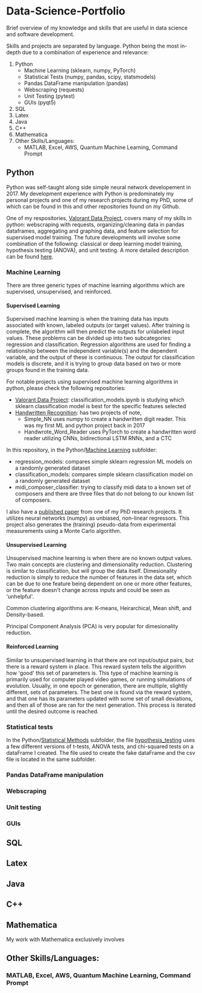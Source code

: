 # Data-Science-Portfolio
Brief overview of my knowledge and skills that are useful in data science and software development. 

Skills and projects are separated by language. Python being the most in-depth due to a combination of experience and relevance:
1. Python
    * Machine Learning (sklearn, numpy, PyTorch)
    * Statistical Tests (numpy, pandas, scipy, statsmodels)
    * Pandas DataFrame manipulation (pandas)
    * Webscraping (requests)
    * Unit Testing (pytest)
    * GUIs (pyqt5)
2. SQL
3. Latex
4. Java
5. C++
6. Mathematica
7. Other Skills/Languages:
    * MATLAB, Excel, AWS, Quantum Machine Learning, Command Prompt



## Python
Python was self-taught along side simple neural network developement in 2017. My development experience with Python is predominately my personal projects and one of my research projects during my PhD, some of which can be found in this and other repositories found on my Github.

One of my respositories, [Valorant Data Project](https://github.com/cgrant093/Valorant-Data-Project), covers many of my skills in python: webscraping with requests, organizing/cleaning data in pandas dataframes, aggregating and graphing data, and feature selection for supervised model training. The future developments will involve some combination of the following: classical or deep learning model training, hypothesis testing (ANOVA), and unit testing. A more detailed description can be found [here](https://github.com/cgrant093/Valorant-Data-Project).


### Machine Learning 
There are three generic types of machine learning algorithms which are supervised, unsupervised, and reinforced.

#### Supervised Learning
Supervised machine learning is when the training data has inputs associated with known, labeled outputs (or target values). After training is complete, the algorithm will then predict the outputs for unlabeled input values. These problems can be divided up into two subcategories: regression and classification. Regression algorithms are used for finding a relationship between the independent variable(s) and the dependent variable, and the output of these is continuous. The output for classification models is discrete, and it is trying to group data based on two or more groups found in the training data.

For notable projects using supervised machine learning algorithms in python, please check the following repositories:
* [Valorant Data Project](https://github.com/cgrant093/Valorant-Data-Project): classification_models.ipynb is studying which sklearn classification model is best for the specific features selected
* [Handwritten Recognition](https://github.com/cgrant093/Handwritten-Recognition): has two projects of note, 
   * Simple_NN uses numpy to create a handwritten digit reader. This was my first ML and python project back in 2017
   * Handwrote_Word_Reader uses PyTorch to create a handwritten word reader utilizing CNNs, bidirectional LSTM RNNs, and a CTC

In this repository, in the Python/[Machine Learning](https://github.com/cgrant093/Data-Science-Portfolio/tree/main/Python/Machine%20Learning) subfolder:
* regression_models: compares simple sklearn regression ML models on a randomly generated dataset
* classification_models: compares simple sklearn classification model on a randomly generated dataset
* midi_composer_classifier: trying to classify midi data to a known set of composers and there are three files that do not belong to our known list of composers.

I also have a [published paper](https://inspirehep.net/literature/1771848) from one of my PhD research projects. It utilizes neural networks (numpy) as unbiased, non-linear regressors. This project also generates the (training) pseudo-data from experimental measurements using a Monte Carlo algorithm.

#### Unsupervised Learning
Unsupervised machine learning is when there are no known output values. Two main concepts are clustering and dimensionality reduction. Clustering is similar to classification, but will group the data itself. Dimesionality reduction is simply to reduce the number of features in the data set, which can be due to one feature being dependent on one or more other features, or the feature doesn't change across inputs and could be seen as 'unhelpful'. 

Common clustering algorithms are: K-means, Heirarchical, Mean shift, and Density-based. 

Principal Component Analysis (PCA) is very popular for dimesionality reduction.

#### Reinforced Learning
Similar to unsupervised learning in that there are not input/output pairs, but there is a reward system in place. This reward system tells the algorithm how 'good' this set of parameters is. This type of machine learning is primarily used for computer played video games, or running simulations of evolution. Usually, in one epoch or generation, there are multiple, slightly different, sets of parameters. The best one is found via the reward system, and that one has its parameters updated with some set of small deviations, and then all of those are ran for the next generation. This process is iterated until the desired outcome is reached.


### Statistical tests
In the Python/[Statistical Methods](https://github.com/cgrant093/Data-Science-Portfolio/tree/main/Python/Statistical%20Methods) subfolder, the file [hypothesis_testing](https://github.com/cgrant093/Data-Science-Portfolio/blob/main/Python/Statistical%20Methods/hypothesis_testing.ipynb) uses a few different versions of t-tests, ANOVA tests, and chi-squared tests on a dataFrame I created. The file used to create the fake dataFrame and the csv file is located in the same subfolder.


### Pandas DataFrame manipulation
### Webscraping
### Unit testing
### GUIs



## SQL



## Latex



## Java



## C++



## Mathematica

My work with Mathematica exclusively involves 

## Other Skills/Languages:


### MATLAB, Excel, AWS, Quantum Machine Learning, Command Prompt





